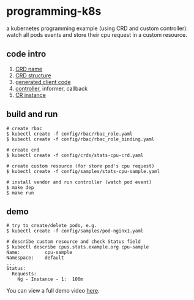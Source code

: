 # programming-k8s
a kubernetes programming example (using CRD and custom controller):
watch all pods events and store their cpu request in a custom resource.

## code intro
1. [CRD name](config/crds/stats-cpu-crd.yaml)
1. [CRD structure](pkg/apis/stats/v1alpha1/cpu_types.go)
1. [generated client code](pkg/client)
1. [controller](pkg/controller/cpu_controller.go), informer, callback
1. [CR instance](config/samples/stats-cpu-sample.yaml)
  
## build and run
```
# create rbac
$ kubectl create -f config/rbac/rbac_role.yaml
$ kubectl create -f config/rbac/rbac_role_binding.yaml

# create crd
$ kubectl create -f config/crds/stats-cpu-crd.yaml

# create custom resource (for store pod's cpu request)
$ kubectl create -f config/samples/stats-cpu-sample.yaml

# install vendor and run controller (watch pod event)
$ make dep
$ make run
```

## demo
```
# try to create/delete pods, e.g.
$ kubectl create -f config/samples/pod-nginx1.yaml

# describe custom resource and check Status field
$ kubectl describe cpus.stats.example.org cpu-sample
Name:         cpu-sample
Namespace:    default
...
Status:
  Requests:
    Ng - Instance - 1:  100m
```
You can view a full demo video [here](doc/).
